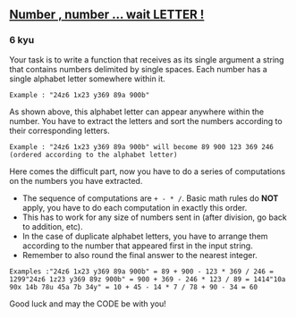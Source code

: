 <h2><a href=https://www.codewars.com/kata/5782dd86202c0e43410001f6/train/javascript target="_blank">Number , number ... wait LETTER !</a></h2><h3>6 kyu</h3><p>Your task is to write a function that receives as its single argument a string that contains numbers delimited by single spaces. Each number has a single alphabet letter somewhere within it.</p><pre><code>Example : "24z6 1x23 y369 89a 900b"</code></pre><p>As shown above, this alphabet letter can appear anywhere within the number. You have to extract the letters and sort the numbers according to their corresponding letters. </p><pre><code>Example : "24z6 1x23 y369 89a 900b" will become 89 900 123 369 246 (ordered according to the alphabet letter)</code></pre><p>Here comes the difficult part, now you have to do a series of computations on the numbers you have extracted.</p><ul><li>The sequence of computations are <code>+ - * /</code>. Basic math rules do <strong>NOT</strong> apply, you have to do each computation in exactly this order.</li><li>This has to work for any size of numbers sent in (after division, go back to addition, etc).</li><li>In the case of duplicate alphabet letters, you have to arrange them according to the number that appeared first in the input string.</li><li>Remember to also round the final answer to the nearest integer.</li></ul><pre><code>Examples :"24z6 1x23 y369 89a 900b" = 89 + 900 - 123 * 369 / 246 = 1299"24z6 1z23 y369 89z 900b" = 900 + 369 - 246 * 123 / 89 = 1414"10a 90x 14b 78u 45a 7b 34y" = 10 + 45 - 14 * 7 / 78 + 90 - 34 = 60</code></pre><p>Good luck and may the CODE be with you!</p>